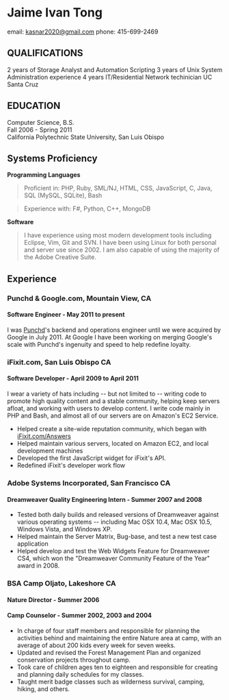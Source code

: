 # Jaime Ivan Tong

 email: kasnar2020@gmail.com 
 phone: 415-699-2469

## QUALIFICATIONS

 2 years of Storage Analyst and Automation Scripting
 3 years of Unix System Administration experience
 4 years IT/Residential Network techinician UC Santa Cruz

## EDUCATION

Computer Science, B.S.  
Fall 2006 - Spring 2011  
California Polytechnic State University, San Luis Obispo  

## Systems Proficiency

**Programming Languages**

 > Proficient in:  PHP, Ruby, SML/NJ, HTML, CSS, JavaScript, C, Java, SQL (MySQL, SQLite), Bash

 > Experience with: F#, Python, C++, MongoDB

**Software**

 > I have experience using most modern development tools including Eclipse, Vim, Git and SVN. I have been using Linux for both personal and server use since 2002. I am also capable of using the majority of the Adobe Creative Suite.

## Experience

### Punchd & Google.com, Mountain View, CA

#### Software Engineer - May 2011 to present

I was [Punchd](http://getpunchd.com)'s backend and operations engineer until we were acquired by Google in July 2011. At Google I have been working on merging Google's scale with Punchd's ingenuity and speed to help redefine loyalty.


### iFixit.com, San Luis Obispo CA

#### Software Developer - April 2009 to April 2011

I wear a variety of hats including -- but not limited to -- writing code to promote high quality content and a stable community, helping keep servers afloat, and working with users to develop content. I write code mainly in PHP and Bash, and almost all of our servers are on Amazon's EC2 Service. 

 * Helped create a site-wide reputation community, which began with [iFixit.com/Answers](http://ifixit.com/Answers)
 * Helped maintain various servers, located on Amazon EC2, and local development machines
 * Developed the first JavaScript widget for iFixit's API.
 * Redefined iFixit's developer work flow

### Adobe Systems Incorporated, San Francisco CA

#### Dreamweaver Quality Engineering Intern - Summer 2007 and 2008

 * Tested both daily builds and released versions of Dreamweaver against various operating systems -- including Mac OSX 10.4, Mac OSX 10.5, Windows Vista, and Windows XP.
 * Helped maintain the Server Matrix, Bug-base, and test a new test case application
 * Helped develop and test the Web Widgets Feature for Dreamweaver CS4, which won the "Dreamweaver Community Feature of the Year" award in 2008.

<!--
### California Polytechnic State University, San Luis Obispo CA

#### Computer Science Lab Monitor - September 2006 to June 2007

 * Maintained printers and computers for seven labs.

### Sonoma County Information Systems Department, Santa Rosa CA

#### Intern

##### June 2005 to Sept. 2005
 
 * Built and maintained three separate websites, one dealing with unions, one system uptime web application, and one error reporting web form.
-->

### BSA Camp Oljato, Lakeshore CA

#### Nature Director - Summer 2006
#### Camp Counselor - Summer 2002, 2003 and 2004

 * In charge of four staff members and responsible for planning the activities behind and maintaining the entire Nature area at camp, with an average of about 200 kids every week for seven weeks.
 * Updated and revised the Forest Management Plan and organized conservation projects throughout camp.
 * Took care of children ages ten to eighteen and responsible for creating and planning daily schedules for my classes.
 * Taught merit badge classes such as wilderness survival, camping, hiking, and others.


